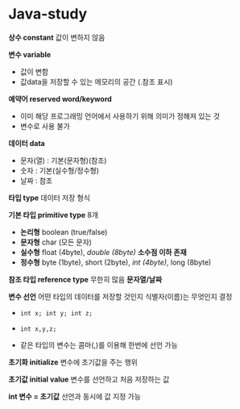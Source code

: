 # Java-study

**상수 constant** 값이 변하지 않음

**변수 variable** 
- 값이 변함
- 값data을 저장할 수 있는 메모리의 공간 (.참조 표시)

**예약어 reserved word/keyword** 
- 이미 해당 프로그래밍 언어에서 사용하기 위해 의미가 정해져 있는 것
- 변수로 사용 불가

**데이터 data**
- 문자(열) : 기본(문자형)(참조)
- 숫자 : 기본(실수형/정수형)
- 날짜 : 참조

**타입 type** 데이터 저장 형식

**기본 타입 primitive type** 8개
- **논리형** boolean (true/false)
- **문자형** char (모든 문자)
- **실수형** float (4byte), *double (8byte)* **소수점 이하 존재**
- **정수형** byte (1byte), short (2byte), *int (4byte)*, long (8byte)

**참조 타입 reference type** 무한히 많음 **문자열/날짜**

**변수 선언** 어떤 타입의 데이터를 저장할 것인지 식별자(이름)는 무엇인지 결정

- `int x;
int y;
int z;`

- `int x,y,z;`

- 같은 타입의 변수는 콤마(,)를 이용해 한번에 선언 가능

**초기화 initialize** 변수에 초기값을 주는 행위

**초기값 initial value** 변수를 선언하고 처음 저장하는 값

**int 변수 = 초기값** 선언과 동시에 값 지정 가능


